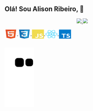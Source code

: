 ## Olá! Sou Alison Ribeiro,  👋

<div align="center">
  <a href="https://github.com/alisonluri">
  <img height="180em" src="https://github-readme-stats.vercel.app/api?username=alisonluri&show_icons=true&theme=dracula&include_all_commits=true&count_private=true"/>
  <img height="180em" src="https://github-readme-stats.vercel.app/api/top-langs/?username=alisonluri&layout=compact&langs_count=7&theme=dracula"/>
</div>
<div style="display: inline_block"><br>
  <img align="center" alt="AlisonLuRi-HTML" height="30" width="40" src="https://raw.githubusercontent.com/devicons/devicon/master/icons/html5/html5-original.svg">
  <img align="center" alt="AlisonLuRi-CSS" height="30" width="40" src="https://raw.githubusercontent.com/devicons/devicon/master/icons/css3/css3-original.svg">
  <img align="center" alt="AlisonLuRi-Js" height="30" width="40" src="https://raw.githubusercontent.com/devicons/devicon/master/icons/javascript/javascript-plain.svg">
  <img align="center" alt="AlisonLuRi-React" height="30" width="40" src="https://raw.githubusercontent.com/devicons/devicon/master/icons/react/react-original.svg">
    <img align="center" alt="AlisonLuRi-Ts" height="30" width="40" src="https://raw.githubusercontent.com/devicons/devicon/master/icons/typescript/typescript-plain.svg">
</div>

##
![snake gif](https://github.com/alisonluri/alisonluri/blob/output/github-contribution-grid-snake.svg)
<!--
**alisonluri/alisonluri** is a ✨ _special_ ✨ repository because its `README.md` (this file) appears on your GitHub profile.

Here are some ideas to get you started:

- 🔭 Hoje 
- 🌱 I’m currently learning ...
- 👯 I’m looking to collaborate on ...
- 🤔 I’m looking for help with ...
- 💬 Ask me about ...
- 📫 How to reach me: ...
- 😄 Pronouns: ...
- ⚡ Fun fact: ...
-->
